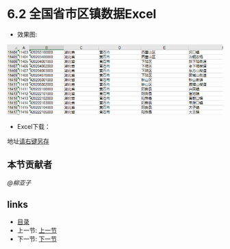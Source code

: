 # 6.2 全国省市区镇数据Excel
- 效果图:

![](images/6.2.1.jpg)

- Excel下载：

地址[请右键另存](src/6.2.2.xls)

## 本节贡献者
*@柳亚子*

## links
  * [目录](<preface.md>)
  * 上一节: [上一节](<06.1.md>)
  * 下一节: [下一节](<06.3.md>)
